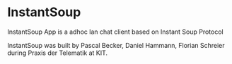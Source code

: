 InstantSoup
===========

InstantSoup App is a adhoc lan chat client based on Instant Soup Protocol

InstantSoup was built by Pascal Becker, Daniel Hammann, Florian Schreier during Praxis der Telematik at KIT.
